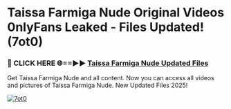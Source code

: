 # Taissa Farmiga Nude Original Videos 0nlyFans Leaked - Files Updated! (7ot0)

<h3>🔴 CLICK HERE 🌐==►► <a href="https://tinyurl.com/4mcuefdz" rel="nofollow">Taissa Farmiga Nude Updated Files</a></h3>

Get Taissa Farmiga Nude and all content. Now you can access all videos and pictures of Taissa Farmiga Nude. New Updated Files 2025!

[![7ot0](https://i.imgur.com/StAQSOY.gif)](https://tinyurl.com/4mcuefdz)
